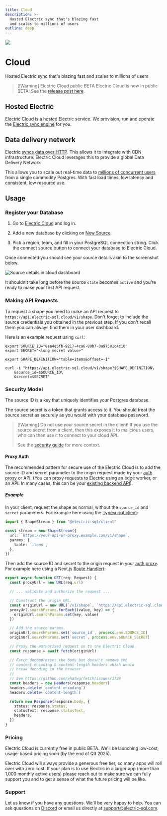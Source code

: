 ```yaml
---
title: Cloud
description: >-
  Hosted Electric sync that's blazing fast
  and scales to millions of users
outline: deep
---
```


<script setup>
import { onMounted } from 'vue'

onMounted(async () => {
  if (typeof window !== 'undefined' && document.querySelector) {
    let links = document.querySelectorAll('.cloud-cta a.VPButton.brand')

    links.forEach((link) => {
      if (link.querySelector('span.vpi-electric-icon')) {
        return
      }

      const icon = document.createElement('span')
      icon.classList.add('vpi-electric-icon')

      link.prepend(icon)
    })
  }
})
</script>

<img src="/img/icons/ddn.svg" class="product-icon" />

# Cloud <Badge type="warning" text="public beta" />

Hosted Electric sync that's blazing fast
and scales to millions of users

<div class="cloud-cta">
  <VPButton
      href="https://dashboard.electric-sql.cloud/"
      text="Sign up "
      theme="brand"
  />
</div>

> [!Warning] Electric Cloud public BETA
> Electric Cloud is now in public BETA! See the [release post here](/blog/2025/04/07/electric-cloud-public-beta-release).

## Hosted Electric

Electric Cloud is a hosted Electric service. We provision, run and operate the [Electric sync engine](/product/electric) for you.

## Data delivery network

Electric [syncs data over HTTP](/docs/api/http). This allows it to integrate with CDN infrastructure. Electric Cloud leverages this to provide a global Data Delivery Network

This allows you to scale out real-time data to [millions of concurrent users](/docs/reference/benchmarks#cloud) from a single commodity Postgres. With fast load times, low latency and consistent, low resource use.

## Usage

### Register your Database

1. Go to [Electric Cloud](https://dashboard.electric-sql.cloud) and log in.

2. Add a new database by clicking on [New Source](https://dashboard.electric-sql.cloud/sources/new).

3. Pick a region, team, and fill in your PostgreSQL connection string. Click the connect source button to connect your database to Electric Cloud.

Once connected you should see your source details akin to the screenshot below.

<img alt="Source details in cloud dashboard" src="/static/img/docs/cloud/source-details.png" />

It shouldn't take long before the source `state` becomes `active` and you're ready to make your first API request.

### Making API Requests

To request a shape you need to make an API request to `https://api.electric-sql.cloud/v1/shape`.
Don't forget to include the source credentials you obtained in the previous step.
If you don't recall them you can always find them in your user dashboard.

Here is an example request using `curl`:

```shell
export SOURCE_ID="8ea4e5fb-9217-4ca6-80b7-0a97581c4c10"
export SECRET="<long secret value>"

export SHAPE_DEFINITION="table=items&offset=-1"

curl -i "https://api.electric-sql.cloud/v1/shape?$SHAPE_DEFINITION\
    &source_id=$SOURCE_ID\
    &secret=$SECRET"
```

### Security Model

The source ID is a key that uniquely identifies your Postgres database.

The source secret is a token that grants access to it. You should treat the source secret as securely as you would with your database password.

> [!Warning] Do not use your source secret in the client!
> If you use the source secret from a client, then this exposes it to malicious users, who can then use it to connect to your cloud API.
>
> See the [security guide](/docs/guides/security) for more context.

#### Proxy Auth

The recommended pattern for secure use of the Electric Cloud is to add the source ID and secret parameter to the origin request made by your [auth proxy](/docs/guides/auth) or API. (You can proxy requests to Electric using an edge worker, or an API. In many cases, this can be your [existing backend API](/blog/2024/11/21/local-first-with-your-existing-api#using-your-existing-api)).

##### Example

In your client, request the shape as normal, without the `source_id` and `secret` parameters. For example here using the [Typescript client](/docs/api/clients/typescript):

```ts
import { ShapeStream } from "@electric-sql/client"

const stream = new ShapeStream({
  url: `https://your-api-or-proxy.example.com/v1/shape`,
  params: {
    table: `items`,
  },
})
```

Then add the source ID and secret to the origin request in your [auth proxy](/docs/guides/auth). For example here using a Next.js [Route Handler](https://nextjs.org/docs/app/building-your-application/routing/route-handlers)):

```ts
export async function GET(req: Request) {
  const proxyUrl = new URL(req.url)

  // ... validate and authorize the request ...

  // Construct the origin URL.
  const originUrl = new URL(`/v1/shape`, `https://api.electric-sql.cloud`)
  proxyUrl.searchParams.forEach((value, key) => {
    originUrl.searchParams.set(key, value)
  })

  // Add the source params.
  originUrl.searchParams.set(`source_id`, process.env.SOURCE_ID)
  originUrl.searchParams.set(`secret`, process.env.SOURCE_SECRET)

  // Proxy the authorised request on to the Electric Cloud.
  const response = await fetch(originUrl)

  // Fetch decompresses the body but doesn't remove the
  // content-encoding & content-length headers which would
  // break decoding in the browser.
  //
  // See https://github.com/whatwg/fetch/issues/1729
  const headers = new Headers(response.headers)
  headers.delete(`content-encoding`)
  headers.delete(`content-length`)

  return new Response(response.body, {
    status: response.status,
    statusText: response.statusText,
    headers,
  })
}
```

### Pricing

Electric Cloud is currently free in public BETA. We'll be launching low-cost, usage-based pricing soon (by the end of Q3 2025).

Electric Cloud will always provide a generous free tier, so many apps will roll over with zero cost. If your plan is to use Electric in a larger app (more than 1,000 monthly active users) please reach out to make sure we can fully support you and to get a sense of what the future pricing will be like.

### Support

Let us know if you have any questions. We'll be very happy to help. You can ask questions on [Discord](https://discord.electric-sql.com) or email us directly at [support@electric-sql.com](mailto:support@electric-sql.com).

<div class="actions cta-actions page-footer-actions left">
  <div class="action cloud-cta">
    <VPButton
        href="/product/cloud/sign-up"
        text="Sign-up for Cloud"
        theme="brand"
    />
  </div>
</div>
